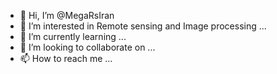 - 👋 Hi, I’m @MegaRsIran
- 👀 I’m interested in Remote sensing and Image processing ...
- 🌱 I’m currently learning ...
- 💞️ I’m looking to collaborate on ...
- 📫 How to reach me ...

<!---
MegaRsIran/MegaRsIran is a ✨ special ✨ repository because its `README.md` (this file) appears on your GitHub profile.
You can click the Preview link to take a look at your changes.
--->
